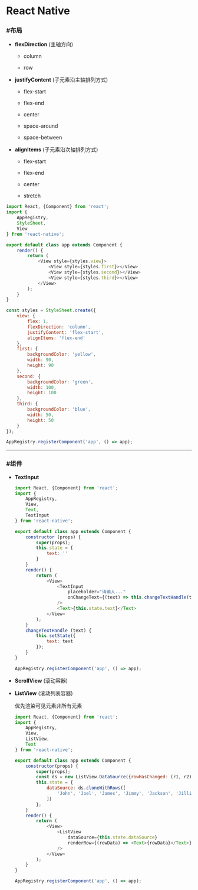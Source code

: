 # React Native #

### #布局 ###

+ __flexDirection__ (主轴方向)

    + column
    
    + row
    
+ __justifyContent__ (子元素沿主轴排列方式)
    
    + flex-start
    
    + flex-end
    
    + center
    
    + space-around
    
    + space-between
    
+ __alignItems__ (子元素沿次轴排列方式)
    
    + flex-start
    
    + flex-end
    
    + center
    
    + stretch

```javascript
import React, {Component} from 'react';
import {
    AppRegistry,
    StyleSheet,
    View
} from 'react-native';

export default class app extends Component {
    render() {
        return (
            <View style={styles.view}>
                <View style={styles.first}></View>
                <View style={styles.second}></View>
                <View style={styles.third}></View>
            </View>
        );
    }
}

const styles = StyleSheet.create({
    view: {
        flex: 1,
        flexDirection: 'column',
        justifyContent: 'flex-start',
        alignItems: 'flex-end'
    },
    first: {
        backgroundColor: 'yellow',
        width: 90,
        height: 90
    },
    second: {
        backgroundColor: 'green',
        width: 100,
        height: 100
    },
    third: {
        backgroundColor: 'blue',
        width: 50,
        height: 50
    }
});

AppRegistry.registerComponent('app', () => app);
```

*****

### #组件 ###

+ __TextInput__

    ```javascript
    import React, {Component} from 'react';
    import {
        AppRegistry,       
        View,
        Text,
        TextInput
    } from 'react-native';
    
    export default class app extends Component {
        constructor (props) {
            super(props);
            this.state = {
                text: ''
            }
        }
        render() {
            return (
                <View>
                    <TextInput 
                        placeholder="请输入..." 
                        onChangeText={(text) => this.changeTextHandle(text)} 
                    />
                    <Text>{this.state.text}</Text>
                </View>
            );
        }
        changeTextHandle (text) {
            this.setState({
                text: text
            });
        }
    }
    
    AppRegistry.registerComponent('app', () => app);
    ```
    
+ __ScrollView__ (滚动容器)
    
+ __ListView__ (滚动列表容器)
    
    优先渲染可见元素非所有元素
    
    ```javascript
    import React, {Component} from 'react';
    import {
        AppRegistry,        
        View,
        ListView,
        Text
    } from 'react-native';
    
    export default class app extends Component {
        constructor(props) {
            super(props);
            const ds = new ListView.DataSource({rowHasChanged: (r1, r2) => r1 !== r2});
            this.state = {
                dataSource: ds.cloneWithRows([
                    'John', 'Joel', 'James', 'Jimmy', 'Jackson', 'Jillian', 'Julie', 'Devin'
                ])
            };
        }  
        render() {
            return (
                <View>
                    <ListView
                        dataSource={this.state.dataSource}
                        renderRow={(rowData) => <Text>{rowData}</Text>}
                    />
                </View>
            );
        }
    }
    
    AppRegistry.registerComponent('app', () => app);
    ```